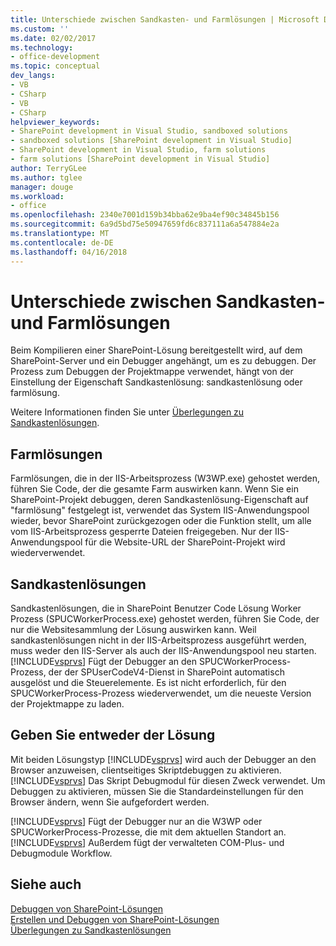 ```yaml
---
title: Unterschiede zwischen Sandkasten- und Farmlösungen | Microsoft Docs
ms.custom: ''
ms.date: 02/02/2017
ms.technology:
- office-development
ms.topic: conceptual
dev_langs:
- VB
- CSharp
- VB
- CSharp
helpviewer_keywords:
- SharePoint development in Visual Studio, sandboxed solutions
- sandboxed solutions [SharePoint development in Visual Studio]
- SharePoint development in Visual Studio, farm solutions
- farm solutions [SharePoint development in Visual Studio]
author: TerryGLee
ms.author: tglee
manager: douge
ms.workload:
- office
ms.openlocfilehash: 2340e7001d159b34bba62e9ba4ef90c34845b156
ms.sourcegitcommit: 6a9d5bd75e50947659fd6c837111a6a547884e2a
ms.translationtype: MT
ms.contentlocale: de-DE
ms.lasthandoff: 04/16/2018
---
```

# <a name="differences-between-sandboxed-and-farm-solutions"></a>Unterschiede zwischen Sandkasten- und Farmlösungen
  Beim Kompilieren einer SharePoint-Lösung bereitgestellt wird, auf dem SharePoint-Server und ein Debugger angehängt, um es zu debuggen. Der Prozess zum Debuggen der Projektmappe verwendet, hängt von der Einstellung der Eigenschaft Sandkastenlösung: sandkastenlösung oder farmlösung.  
  
 Weitere Informationen finden Sie unter [Überlegungen zu Sandkastenlösungen](../sharepoint/sandboxed-solution-considerations.md).  
  
## <a name="farm-solutions"></a>Farmlösungen  
 Farmlösungen, die in der IIS-Arbeitsprozess (W3WP.exe) gehostet werden, führen Sie Code, der die gesamte Farm auswirken kann. Wenn Sie ein SharePoint-Projekt debuggen, deren Sandkastenlösung-Eigenschaft auf "farmlösung" festgelegt ist, verwendet das System IIS-Anwendungspool wieder, bevor SharePoint zurückgezogen oder die Funktion stellt, um alle vom IIS-Arbeitsprozess gesperrte Dateien freigegeben. Nur der IIS-Anwendungspool für die Website-URL der SharePoint-Projekt wird wiederverwendet.  
  
## <a name="sandboxed-solutions"></a>Sandkastenlösungen  
 Sandkastenlösungen, die in SharePoint Benutzer Code Lösung Worker Prozess (SPUCWorkerProcess.exe) gehostet werden, führen Sie Code, der nur die Websitesammlung der Lösung auswirken kann. Weil sandkastenlösungen nicht in der IIS-Arbeitsprozess ausgeführt werden, muss weder den IIS-Server als auch der IIS-Anwendungspool neu starten. [!INCLUDE[vsprvs](../sharepoint/includes/vsprvs-md.md)] Fügt der Debugger an den SPUCWorkerProcess-Prozess, der der SPUserCodeV4-Dienst in SharePoint automatisch ausgelöst und die Steuerelemente. Es ist nicht erforderlich, für den SPUCWorkerProcess-Prozess wiederverwendet, um die neueste Version der Projektmappe zu laden.  
  
## <a name="either-type-of-solution"></a>Geben Sie entweder der Lösung  
 Mit beiden Lösungstyp [!INCLUDE[vsprvs](../sharepoint/includes/vsprvs-md.md)] wird auch der Debugger an den Browser anzuweisen, clientseitiges Skriptdebuggen zu aktivieren. [!INCLUDE[vsprvs](../sharepoint/includes/vsprvs-md.md)] Das Skript Debugmodul für diesen Zweck verwendet. Um Debuggen zu aktivieren, müssen Sie die Standardeinstellungen für den Browser ändern, wenn Sie aufgefordert werden.  
  
 [!INCLUDE[vsprvs](../sharepoint/includes/vsprvs-md.md)] Fügt der Debugger nur an die W3WP oder SPUCWorkerProcess-Prozesse, die mit dem aktuellen Standort an. [!INCLUDE[vsprvs](../sharepoint/includes/vsprvs-md.md)] Außerdem fügt der verwalteten COM-Plus- und Debugmodule Workflow.  
  
## <a name="see-also"></a>Siehe auch  
 [Debuggen von SharePoint-Lösungen](../sharepoint/debugging-sharepoint-solutions.md)   
 [Erstellen und Debuggen von SharePoint-Lösungen](../sharepoint/building-and-debugging-sharepoint-solutions.md)   
 [Überlegungen zu Sandkastenlösungen](../sharepoint/sandboxed-solution-considerations.md)  
  
  